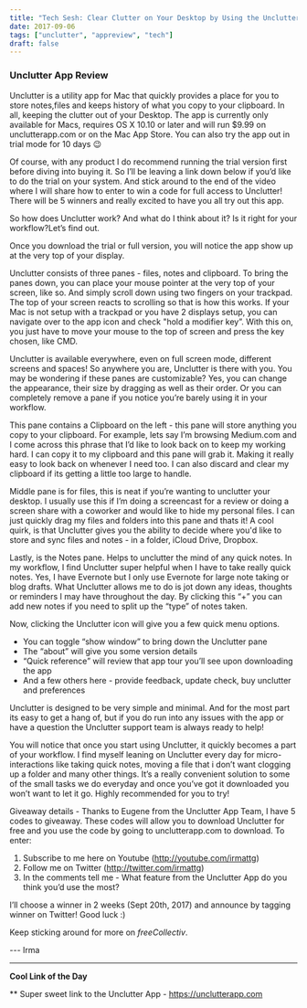 ```yaml
---
title: "Tech Sesh: Clear Clutter on Your Desktop by Using the Unclutter App"
date: 2017-09-06
tags: ["unclutter", "appreview", "tech"]
draft: false
---
```


### Unclutter App Review 

Unclutter is a utility app for Mac that quickly provides a place for you to store notes,files and keeps history of what you copy to your clipboard. In all, keeping the clutter out of your Desktop. The app is currently only available for Macs, requires OS X 10.10 or later and will run $9.99 on unclutterapp.com or on the Mac App Store. You can also try the app out in trial mode for 10 days 😉  

Of course, with any product I do recommend running the trial version first before diving into buying it. So I’ll be leaving a link down below if you’d like to do the trial on your system. And stick around to the end of the video where I will share how to enter to win a code for full access to Unclutter! There will be 5 winners and really excited to have you all try out this app. 

So how does Unclutter work? And what do I think about it? Is it right for your workflow?Let’s find out. 

Once you download the trial or full version, you will notice the app show up at the very top of your display. 

Unclutter consists of three panes - files, notes and clipboard.  To bring the panes down, you can place your mouse pointer at the very top of your screen, like so. And simply scroll down using two fingers on your trackpad. The top of your screen reacts to scrolling so that is how this works. If your Mac is not setup with a trackpad or you have 2 displays setup, you can navigate over to the app icon and check "hold a modifier key”. With this on, you just have to move your mouse to the top of screen and press the key chosen, like CMD. 

Unclutter is available everywhere, even on full screen mode, different screens and spaces! So anywhere you are, Unclutter is there with you. You may be wondering if these panes are customizable? Yes, you can change the appearance, their size by dragging as well as their order. Or you can completely remove a pane if you notice you’re barely using it in your workflow. 

This pane contains a Clipboard on the left - this pane will store anything you copy to your clipboard. For example, lets say I’m browsing Medium.com and I come across this phrase that I’d like to look back on to keep my working hard. I can copy it to my clipboard and this pane will grab it. Making it really easy to look back on whenever I need too. I can also discard and clear my clipboard if its getting a little too large to handle. 

Middle pane is for files, this is neat if you’re wanting to unclutter your desktop. I usually use this if I’m doing a screencast for a review or doing a screen share with a coworker and would like to hide my personal files. I can just quickly drag my files and folders into this pane and thats it! A cool quirk, is that Unclutter gives you the ability to decide where you'd like to store and sync files and notes - in a folder, iCloud Drive, Dropbox. 

Lastly, is the Notes pane. Helps to unclutter the mind of any quick notes. In my workflow, I find Unclutter super helpful when I have to take really quick notes. Yes, I have Evernote but I only use Evernote for large note taking or blog drafts. What Unclutter allows me to do is jot down any ideas, thoughts or reminders I may have throughout the day. By clicking this “+” you can add new notes if you need to split up the “type” of notes taken. 

Now, clicking the Unclutter icon will give you a few quick menu options. 

* You can toggle “show window” to bring down the Unclutter pane
* The “about” will give you some version details 
* “Quick reference” will review that app tour you’ll see upon downloading the app
* And a few others here - provide feedback, update check, buy unclutter and preferences

Unclutter is designed to be very simple and minimal. And for the most part its easy to get a hang of, but if you do run into any issues with the app or have a question the Unclutter support team is always ready to help! 

You will notice that once you start using Unclutter, it quickly becomes a part of your workflow. I find myself leaning on Unclutter every day for micro-interactions like taking quick notes, moving a file that i don’t want clogging up a folder and many other things. It’s a really convenient solution to some of the small tasks we do everyday and once you’ve got it downloaded you won’t want to let it go. Highly recommended for you to try!

Giveaway details - 
Thanks to Eugene from the Unclutter App Team, I have 5 codes to giveaway. These codes will allow you to download Unclutter for free and you use the code by going to unclutterapp.com to download.
To enter:
1) Subscribe to me here on Youtube (http://youtube.com/irmattg)
2) Follow me on Twitter (http://twitter.com/irmattg)
3) In the comments tell me - What feature from the Unclutter App do you think you’d use the most?

I’ll choose a winner in 2 weeks (Sept 20th, 2017) and announce by tagging winner on Twitter! Good luck :)

Keep sticking around for more on *freeCollectiv*.

--- Irma

---
**Cool Link of the Day**  

** Super sweet link to the Unclutter App - https://unclutterapp.com